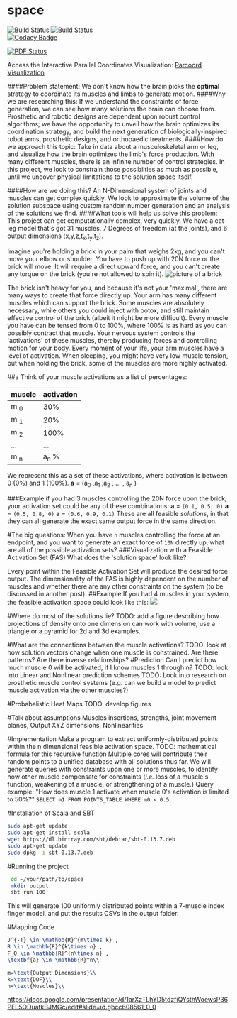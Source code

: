 # space
[![Build Status](https://travis-ci.org/bcohn12/space.svg?branch=master)](https://travis-ci.org/bcohn12/space)
[![Build Status](https://semaphoreci.com/api/v1/projects/a45fbc4a-ee80-4f0c-91c5-61ddffa1cad9/416002/badge.svg)](https://semaphoreci.com/bcohn12/space)      
[![Codacy Badge](https://www.codacy.com/project/badge/df8cbf6a225249ae9619b25cc613f0e8)](https://www.codacy.com/app/brian_cohn14/space)

[![PDF Status](https://www.sharelatex.com/github/repos/bcohn12/space/builds/latest/badge.svg)](https://www.sharelatex.com/github/repos/bcohn12/space/builds/latest/output.pdf)


Access the Interactive Parallel Coordinates Visualization:
[Parcoord Visualization](https://briancohn.github.io/space-parcoords/)


####Problem statement:
We don't know how the brain picks the <strong>optimal</strong> strategy to coordinate its muscles and limbs to generate motion.
####Why we are researching this:
If we understand the constraints of force generation, we can see how many solutions the brain can choose from. Prosthetic and robotic designs are dependent upon robust control algorithms;  we have the opportunity to unveil how the brain optimizes its coordination strategy, and build the next generation of biologically-inspired robot arms, prosthetic designs, and orthopaedic treatments.
####How do we approach this topic:
Take in data about a musculoskeletal arm or leg, and visualize how the brain optimizes the limb's force production. With many different muscles, there is an infinite number of control strategies. In this project, we look to constrain those possibilties as much as possible, until we uncover physical limitations to the solution space itself.

####How are we doing this?
An N-Dimensional system of joints and muscles can get complex quickly. We look to approximate the volume of the solution subspace using custom random number generation and an analysis of the solutions we find.
####What tools will help us solve this problem:
This project can get computationally complex, very quickly. We have a cat-leg model that's got 31 muscles, 7 Degrees of freedom (at the joints), and 6 output dimensions (x,y,z,t<sub>x</sub>,t<sub>y</sub>,t<sub>z</sub>).

Imagine you're holding a brick in your palm that weighs 2kg, and you can't move your elbow or shoulder. You have to push up with 20N force or the brick will move. It will require a direct upward force, and you can't create any torque on the brick (you're not allowed to spin it).
<img src="http://www.beldenbrick.com/2007/images/modular.gif" alt="picture of a brick">

The brick isn't heavy for you, and because it's not your 'maximal', there are many ways to create that force directly up. Your arm has many different muscles which can support the brick. Some muscles are absolutely necessary, while others you could inject with botox, and still maintain effective control of the brick (albeit it might be more difficult). Every muscle you have can be tensed from 0 to 100%, where 100% is as hard as you can possibly contract that muscle. Your nervous system controls the 'activations' of these muscles, thereby producing forces and controlling motion for your body. Every moment of your life, your arm muscles have a level of activation. When sleeping, you might have very low muscle tension, but when holding the brick, some of the muscles are more highly activated.

##a
Think of your muscle activations as a list of percentages:

muscle  | activation
------------- | -------------
m <sub>0</sub>  | 30% 
m <sub>1</sub>  | 20%
m <sub>2</sub>  | 100%
...       	    | ...
m <sub>n</sub>  | a<sub>n</sub> %

We represent this as a set of these activations, where activation is between 0 (0%) and 1 (100%).
<strong>a</strong> = (a<sub>0</sub> ,a<sub>1</sub> ,a<sub>2</sub> , ... , a<sub>n</sub> )

###Example
if you had 3 muscles controlling the 20N force upon the brick, your activation set could be any of these combinations:
<strong>a</strong> = `(0.1, 0.5, 0)`
<strong>a</strong> = `(0.5, 0.8, 0)`
<strong>a</strong> = `(0.6, 0.9, 0.1)`
	These are all feasible <i>solutions</i>, in that they can all generate the exact same output force in the same direction.


#The big questions:
When you have `n` muscles controlling the force at an endpoint, and you want to generate an exact force of `10N` directly up, what are all of the possible activation sets?
###Visualization with a Feasible Activation Set (FAS)
What does the 'solution space' look like?

Every point within the Feasible Activation Set will produce the desired force output. The dimensionality of the FAS is highly dependent on the number of muscles and whether there are any other constraints on the system (to be discussed in another post).
##Example
If you had 4 muscles in your system, the feasible activation space could look like this:
<img src="http://upload.wikimedia.org/wikipedia/commons/e/ef/3dpoly.svg">



#Where do most of the solutions lie?
TODO: add a figure describing how projections of density onto one dimension can work with volume, use a triangle or a pyramid for 2d and 3d examples.



#What are the connections between the muscle activations?
TODO: look at how solution vectors change when one muscle is constrained.
Are there patterns?
Are there inverse relationships?
#Prediction
Can I predict how much muscle 0 will be activated, if I know muscles 1 through n?
TODO: look into Linear and Nonlinear prediction schemes
TODO: Look into research on prosthetic muscle control systems (e.g. can we build a model to predict muscle activation via the other muscles?)

#Probabalistic Heat Maps
TODO: develop figures

#Talk about assumptions
Muscles insertions, strengths, joint movement planes, Output XYZ dimensions, Nonlinearities

#Implementation
Make a program to extract uniformly-distributed points within the n dimensional feasible activation space.
TODO: mathematical formula for this recursive function
Multiple cores will contribute their random points to a unified database with all solutions thus far.
We will generate queries with constraints upon one or more muscles, to identify how other muscle compensate for constraints (<i>i.e.</i> loss of a muscle's function, weakening of a muscle, or strengthening of a muscle.)
Query example:
"How does muscle 1 activate when muscle 0's activation is limited to 50%?"
`SELECT m1 FROM POINTS_TABLE WHERE m0 < 0.5`


#Installation of Scala and SBT
```bash
sudo apt-get update
sudo apt-get install scala
wget https://dl.bintray.com/sbt/debian/sbt-0.13.7.deb
sudo apt-get update
sudo dpkg -i sbt-0.13.7.deb
```
#Running the project
```bash
 cd ~/your/path/to/space
 mkdir output
 sbt run 100
```
This will generate 100 uniformly distributed points within a 7-muscle index finger model, and put the results CSVs in the output folder.

#Mapping Code
```latex
J^{-T} \in \mathbb{R}^{m\times k} ,
R \in \mathbb{R}^{k\times n} ,
F_O \in \mathbb{R}^{n\times n} ,
\textbf{a} \in \mathbb{R}^n\\

m=\text{Output Dimensions}\\
k=\text{DOF}\\
n=\text{Muscles}\\
```


https://docs.google.com/presentation/d/1arXzTLhYD5tdzfiQYsthWoewsP36PEL5ODuatkBJMGc/edit#slide=id.gbcc608561_0_0

